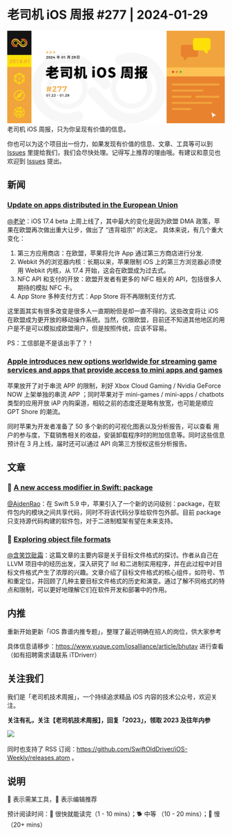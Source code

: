 # 老司机 iOS 周报 #277 | 2024-01-29

![ios-weekly](https://github.com/SwiftOldDriver/iOS-Weekly/blob/master/assets/weekly-header/277.jpg?raw=true)
老司机 iOS 周报，只为你呈现有价值的信息。

你也可以为这个项目出一份力，如果发现有价值的信息、文章、工具等可以到 [Issues](https://github.com/SwiftOldDriver/iOS-Weekly/issues) 里提给我们，我们会尽快处理。记得写上推荐的理由哦。有建议和意见也欢迎到 [Issues](https://github.com/SwiftOldDriver/iOS-Weekly/issues) 提出。

## 新闻

### [Update on apps distributed in the European Union](https://developer.apple.com/support/dma-and-apps-in-the-eu/)

[@老驴](https://weibo.com/u/6090610445)：iOS 17.4 beta 上周上线了，其中最大的变化是因为欧盟 DMA 政策，苹果在欧盟再次做出重大让步，做出了 “违背祖宗” 的决定。 具体来说，有几个重大变化：

1. 第三方应用商店：在欧盟，苹果将允许 App 通过第三方商店进行分发.
2. Webkit 外的浏览器内核：长期以来，苹果限制 iOS 上的第三方浏览器必须使用 Webkit 内核，从 17.4 开始，这会在欧盟成为过去式。
3. NFC API 和支付的开放：欧盟开发者有更多的 NFC 相关的 API，包括很多人期待的模拟 NFC 卡。
4. App Store 多种支付方式：App Store 将不再限制支付方式.

这里面其实有很多改变是很多人一直期盼但是却一直不得的。这些改变将让 iOS 在欧盟成为更开放的移动操作系统。当然，仅限欧盟，目前还不知道其他地区的用户是不是可以模拟成欧盟用户，但是按照传统，应该不容易。

PS：工信部是不是该出手了？！

### [Apple introduces new options worldwide for streaming game services and apps that provide access to mini apps and games](https://developer.apple.com/news/?id=f1v8pyay)

苹果放开了对于串流 APP 的限制，利好 Xbox Cloud Gaming / Nvidia GeForce NOW 上架单独的串流 APP ；同时苹果对于 mini-games / mini-apps / chatbots 类型的应用开放 iAP 内购渠道，相较之前的态度还是略有放宽，也可能是顺应 GPT Shore 的潮流。

同时苹果为开发者准备了 50 多个新的的可视化图表以及分析报告，可以查看 用户的参与度，下载销售相关的收益，安装卸载程序时的附加信息等。同时这些信息预计在 3 月上线，届时还可以通过 API 向第三方授权这些分析报告。

## 文章

### 🐎 [A new access modifier in Swift: package](https://blog.eidinger.info/a-new-access-modifier-in-swift-package)

[@AidenRao](https://weibo.com/AidenRao)：在 Swift 5.9 中，苹果引入了一个新的访问级别：package，在软件包内的模块之间共享代码，同时不将该代码分享给软件包外部。目前 package 只支持源代码构建的软件包，对于二进制框架有望在未来支持。

### 🐢 [Exploring object file formats](https://maskray.me/blog/2024-01-14-exploring-object-file-formats)

[@含笑饮砒霜](https://weibo.com/chinafishnews/)：这篇文章的主要内容是关于目标文件格式的探讨。作者从自己在 LLVM 项目中的经历出发，深入研究了 lld 和二进制实用程序，并在此过程中对目标文件格式产生了浓厚的兴趣。文章介绍了目标文件格式的核心组件，如符号、节和重定位，并回顾了几种主要目标文件格式的历史和演变。通过了解不同格式的特点和限制，可以更好地理解它们在软件开发和部署中的作用。

## 内推

重新开始更新「iOS 靠谱内推专题」，整理了最近明确在招人的岗位，供大家参考

具体信息请移步：https://www.yuque.com/iosalliance/article/bhutav 进行查看（如有招聘需求请联系 iTDriverr）

## 关注我们

我们是「老司机技术周报」，一个持续追求精品 iOS 内容的技术公众号，欢迎关注。

**关注有礼，关注【老司机技术周报】，回复「2023」，领取 2023 及往年内参**

![](https://github.com/SwiftOldDriver/iOS-Weekly/blob/master/assets/qrcode_for_wechat.jpg?raw=true)

同时也支持了 RSS 订阅：https://github.com/SwiftOldDriver/iOS-Weekly/releases.atom 。

## 说明

🚧 表示需某工具，🌟 表示编辑推荐

预计阅读时间：🐎 很快就能读完（1 - 10 mins）；🐕 中等 （10 - 20 mins）；🐢 慢（20+ mins）
